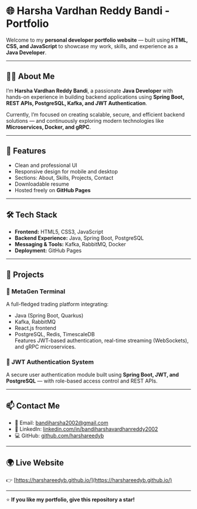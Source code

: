 # 🌐 Harsha Vardhan Reddy Bandi - Portfolio

Welcome to my **personal developer portfolio website** — built using **HTML, CSS, and JavaScript** to showcase my work, skills, and experience as a **Java Developer**.

---

## 👨‍💻 About Me
I’m **Harsha Vardhan Reddy Bandi**, a passionate **Java Developer** with hands-on experience in building backend applications using **Spring Boot, REST APIs, PostgreSQL, Kafka, and JWT Authentication**.

Currently, I’m focused on creating scalable, secure, and efficient backend solutions — and continuously exploring modern technologies like **Microservices, Docker, and gRPC**.

---

## 🚀 Features
- Clean and professional UI  
- Responsive design for mobile and desktop  
- Sections: About, Skills, Projects, Contact  
- Downloadable resume  
- Hosted freely on **GitHub Pages**

---

## 🛠️ Tech Stack
- **Frontend:** HTML5, CSS3, JavaScript  
- **Backend Experience:** Java, Spring Boot, PostgreSQL  
- **Messaging & Tools:** Kafka, RabbitMQ, Docker  
- **Deployment:** GitHub Pages

---

## 💼 Projects
### 🔹 MetaGen Terminal
A full-fledged trading platform integrating:
- Java (Spring Boot, Quarkus)
- Kafka, RabbitMQ
- React.js frontend
- PostgreSQL, Redis, TimescaleDB  
Features JWT-based authentication, real-time streaming (WebSockets), and gRPC microservices.

### 🔹 JWT Authentication System
A secure user authentication module built using **Spring Boot, JWT, and PostgreSQL** — with role-based access control and REST APIs.

---

## 📫 Contact Me
- 📧 Email: [bandiharsha2002@gmail.com](mailto:bandiharsha2002@gmail.com)  
- 💼 LinkedIn: [linkedin.com/in/bandiharshavardhanreddy2002](https://linkedin.com/in/bandiharshavardhanreddy2002)  
- 💻 GitHub: [github.com/harshareedyb](https://github.com/harshareedyb)

---

## 🌍 Live Website
👉 [https://harshareedyb.github.io/](https://harshareedyb.github.io/)

---

⭐ **If you like my portfolio, give this repository a star!**
